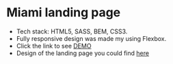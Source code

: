 # Miami landing page
- Tech stack: HTML5, SASS, BEM, CSS3.
- Fully responsive design was made my using Flexbox.
- Click the link to see [DEMO](https://leel-DE.github.io/layout_miami/)
- Design of the landing page you could find [here](https://www.figma.com/file/nHz8bflIwJaWP3P99vKTH5/miami_home_new?node-id=0%3A2)
